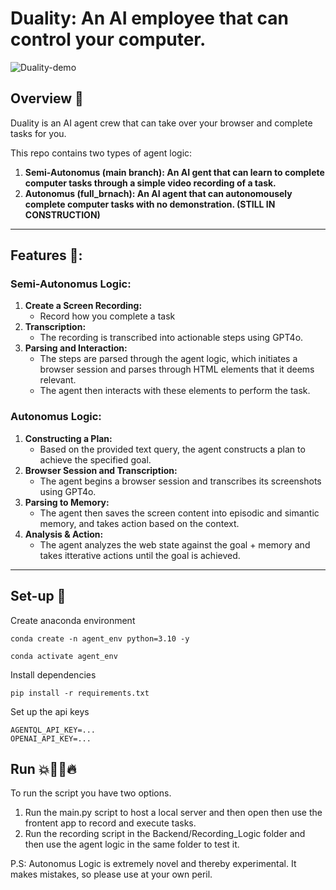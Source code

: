 # Duality: An AI employee that can control your computer.
![Duality-demo](https://github.com/user-attachments/assets/3d9fa8c5-fd6a-4cac-b392-f817ebab7481)

## Overview 🔎
Duality is an AI agent crew that can take over your browser and complete tasks for you. 

This repo contains two types of agent logic:
1. **Semi-Autonomus (main branch): An AI gent that can learn to complete computer tasks through a simple video recording of a task.** 
2. **Autonomus (full_brnach): An AI agent that can autonomousely complete computer tasks with no demonstration. (STILL IN CONSTRUCTION)**

---

## Features 🧰:
### Semi-Autonomus Logic:
1. **Create a Screen Recording:**
    - Record how you complete a task
2. **Transcription:**
    - The recording is transcribed into actionable steps using GPT4o.
3. **Parsing and Interaction:**
    - The steps are parsed through the agent logic, which initiates a browser session and parses through HTML elements that it deems relevant.
    - The agent then interacts with these elements to perform the task.

### Autonomus Logic:
1. **Constructing a Plan:**
    - Based on the provided text query, the agent constructs a plan to achieve the specified goal.
2. **Browser Session and Transcription:**
    - The agent begins a browser session and transcribes its screenshots using GPT4o.
3. **Parsing to Memory:**
   - The agent then saves the screen content into episodic and simantic memory, and takes action based on the context.
5. **Analysis & Action:**
    - The agent analyzes the web state against the goal + memory and takes itterative actions until the goal is achieved.
   

---

## Set-up 🔧
Create anaconda environment
```
conda create -n agent_env python=3.10 -y 

conda activate agent_env
```

Install dependencies
```
pip install -r requirements.txt
```

Set up the api keys
```
AGENTQL_API_KEY=...
OPENAI_API_KEY=...
```

## Run 💥🏃‍♂️🔥
To run the script you have two options.
1. Run the main.py script to host a local server and then open then use the frontent app to record and execute tasks.
2. Run the recording script in the Backend/Recording_Logic folder and then use the agent logic in the same folder to test it.

P.S: Autonomus Logic is extremely novel and thereby experimental. It makes mistakes, so please use at your own peril.
